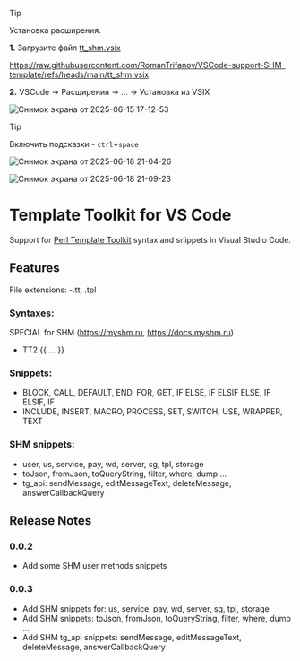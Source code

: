 > [!TIP]
> Установка расширения.
> 
>**1.** Загрузите файл [tt_shm.vsix](https://raw.githubusercontent.com/RomanTrifanov/VSCode-support-SHM-template/refs/heads/main/tt_shm.vsix)
> 
>https://raw.githubusercontent.com/RomanTrifanov/VSCode-support-SHM-template/refs/heads/main/tt_shm.vsix
> 
>**2.** VSCode -> Расширения -> ... -> Установка из VSIX

![Снимок экрана от 2025-06-15 17-12-53](https://github.com/user-attachments/assets/c3b24044-4ce6-4775-a90b-babe9ba87a51)

> [!TIP]
>Включить подсказки - `ctrl`+`space`

![Снимок экрана от 2025-06-18 21-04-26](https://github.com/user-attachments/assets/d54bef9d-8166-484c-9de9-649357c379c7)

![Снимок экрана от 2025-06-18 21-09-23](https://github.com/user-attachments/assets/9f22f76e-4324-4af0-a3fa-f8b22f29f47a)


# Template Toolkit for VS Code

Support for [Perl Template Toolkit](http://www.template-toolkit.org/index.html) syntax and snippets in Visual Studio Code.
## Features
File extensions:
-.tt, .tpl

### Syntaxes:
SPECIAL for SHM (https://myshm.ru, https://docs.myshm.ru)
- TT2 {{ ... }}

### Snippets:
- BLOCK, CALL, DEFAULT, END, FOR, GET, IF ELSE, IF ELSIF ELSE, IF ELSIF, IF
- INCLUDE, INSERT, MACRO, PROCESS, SET, SWITCH, USE, WRAPPER, TEXT

### SHM snippets:
- user, us, service, pay, wd, server, sg, tpl, storage
- toJson, fromJson, toQueryString, filter, where, dump ...
- tg_api: sendMessage, editMessageText, deleteMessage, answerCallbackQuery

## Release Notes

### 0.0.2
- Add some SHM user methods snippets

### 0.0.3
- Add SHM snippets for: us, service, pay, wd, server, sg, tpl, storage
- Add SHM snippets: toJson, fromJson, toQueryString, filter, where, dump ...
- Add SHM tg_api snippets: sendMessage, editMessageText, deleteMessage, answerCallbackQuery
